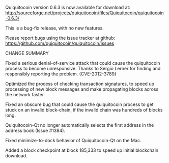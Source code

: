 Quiquitocoin version 0.6.3 is now available for download at:
  http://sourceforge.net/projects/quiquitocoin/files/Quiquitocoin/quiquitocoin-0.6.3/

This is a bug-fix release, with no new features.

Please report bugs using the issue tracker at github:
  https://github.com/quiquitocoin/quiquitocoin/issues

CHANGE SUMMARY

Fixed a serious denial-of-service attack that could cause the
quiquitocoin process to become unresponsive. Thanks to Sergio Lerner
for finding and responsibly reporting the problem. (CVE-2012-3789)

Optimized the process of checking transaction signatures, to
speed up processing of new block messages and make propagating
blocks across the network faster.

Fixed an obscure bug that could cause the quiquitocoin process to get
stuck on an invalid block-chain, if the invalid chain was
hundreds of blocks long.

Quiquitocoin-Qt no longer automatically selects the first address
in the address book (Issue #1384).

Fixed minimize-to-dock behavior of Quiquitocoin-Qt on the Mac.

Added a block checkpoint at block 185,333 to speed up initial
blockchain download.
